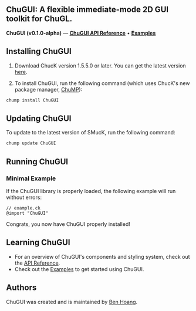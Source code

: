 <h2>ChuGUI: A flexible immediate-mode 2D GUI toolkit for ChuGL.</h2>

**ChuGUI (v0.1.0-alpha)** — [**ChuGUI API Reference**](https://ccrma.stanford.edu/~hoangben/ChuGUI/api/)
• [**Examples**](https://ccrma.stanford.edu/~hoangben/ChuGUI/examples/)

## Installing ChuGUI

1. Download ChucK version 1.5.5.0 or later. You can get the latest version [here](https://chuck.stanford.edu/release/).

2. To install ChuGUI, run the following command (which uses ChucK's new package manager, [ChuMP](https://chuck.stanford.edu/chump)):
```txt
chump install ChuGUI
```

## Updating ChuGUI

To update to the latest version of SMucK, run the following command:

```txt
chump update ChuGUI
```

## Running ChuGUI

### Minimal Example

If the ChuGUI library is properly loaded, the following example will run without errors:

```
// example.ck
@import "ChuGUI"
```

Congrats, you now have ChuGUI properly installed!

## Learning ChuGUI
- For an overview of ChuGUI's components and styling system, check out the [API Reference](https://ccrma.stanford.edu/~hoangben/ChuGUI/api/).
- Check out the [Examples](https://ccrma.stanford.edu/~hoangben/ChuGUI/examples/) to get started using ChuGUI.

## Authors

ChuGUI was created and is maintained by <a target="_blank" href="https://ccrma.stanford.edu/~hoangben/">Ben Hoang</a>.